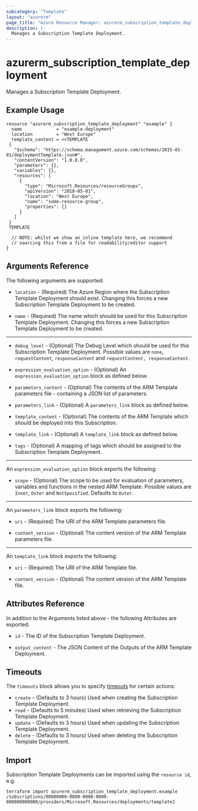 ```yaml
---
subcategory: "Template"
layout: "azurerm"
page_title: "Azure Resource Manager: azurerm_subscription_template_deployment"
description: |-
  Manages a Subscription Template Deployment.
---
```


# azurerm_subscription_template_deployment

Manages a Subscription Template Deployment.

## Example Usage

```hcl
resource "azurerm_subscription_template_deployment" "example" {
  name             = "example-deployment"
  location         = "West Europe"
  template_content = <<TEMPLATE
 {
   "$schema": "https://schema.management.azure.com/schemas/2015-01-01/deploymentTemplate.json#",
   "contentVersion": "1.0.0.0",
   "parameters": {},
   "variables": {},
   "resources": [
     {
       "type": "Microsoft.Resources/resourceGroups",
       "apiVersion": "2018-05-01",
       "location": "West Europe",
       "name": "some-resource-group",
       "properties": {}
     }
   ]
 }
 TEMPLATE

  // NOTE: whilst we show an inline template here, we recommend
  // sourcing this from a file for readability/editor support
}
```

## Arguments Reference

The following arguments are supported:

* `location` - (Required) The Azure Region where the Subscription Template Deployment should exist. Changing this forces a new Subscription Template Deployment to be created.

* `name` - (Required) The name which should be used for this Subscription Template Deployment. Changing this forces a new Subscription Template Deployment to be created.

---

* `debug_level` - (Optional) The Debug Level which should be used for this Subscription Template Deployment. Possible values are `none`, `requestContent`, `responseContent` and `requestContent, responseContent`.

* `expression_evaluation_option` - (Optional) An `expression_evaluation_option` block as defined below.

* `parameters_content` - (Optional) The contents of the ARM Template parameters file - containing a JSON list of parameters.

* `parameters_link` - (Optional)  A `parameters_link` block as defined below.

* `template_content` - (Optional) The contents of the ARM Template which should be deployed into this Subscription.

* `template_link` - (Optional)  A `template_link` block as defined below.

* `tags` - (Optional) A mapping of tags which should be assigned to the Subscription Template Deployment.

---

An `expression_evaluation_option` block exports the following:

* `scope` - (Optional) The scope to be used for evaluation of parameters, variables and functions in the nested ARM Template. Possible values are `Inner`, `Outer` and `NotSpecified`. Defaults to `Outer`.

---

An `parameters_link` block exports the following:

* `uri` - (Required) The URI of the ARM Template parameters file.

* `content_version` - (Optional) The content version of the ARM Template parameters file.

---

An `template_link` block exports the following:

* `uri` - (Required) The URI of the ARM Template file.

* `content_version` - (Optional) The content version of the ARM Template file.

## Attributes Reference

In addition to the Arguments listed above - the following Attributes are exported: 

* `id` - The ID of the Subscription Template Deployment.

* `output_content` - The JSON Content of the Outputs of the ARM Template Deployment.

## Timeouts

The `timeouts` block allows you to specify [timeouts](https://www.terraform.io/docs/configuration/resources.html#timeouts) for certain actions:

* `create` - (Defaults to 3 hours) Used when creating the Subscription Template Deployment.
* `read` - (Defaults to 5 minutes) Used when retrieving the Subscription Template Deployment.
* `update` - (Defaults to 3 hours) Used when updating the Subscription Template Deployment.
* `delete` - (Defaults to 3 hours) Used when deleting the Subscription Template Deployment.

## Import

Subscription Template Deployments can be imported using the `resource id`, e.g.

```shell
terraform import azurerm_subscription_template_deployment.example /subscriptions/00000000-0000-0000-0000-000000000000/providers/Microsoft.Resources/deployments/template1
```
